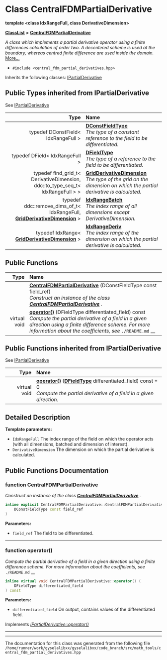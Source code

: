 

# Class CentralFDMPartialDerivative

**template &lt;class IdxRangeFull, class DerivativeDimension&gt;**



[**ClassList**](annotated.md) **>** [**CentralFDMPartialDerivative**](classCentralFDMPartialDerivative.md)



_A class which implements a partial derivative operator using a finite differences calculation of order two. A decentered scheme is used at the boundary, whereas centred finite difference are used inside the domain._ [More...](#detailed-description)

* `#include <central_fdm_partial_derivatives.hpp>`



Inherits the following classes: [IPartialDerivative](classIPartialDerivative.md)
















## Public Types inherited from IPartialDerivative

See [IPartialDerivative](classIPartialDerivative.md)

| Type | Name |
| ---: | :--- |
| typedef DConstField&lt; IdxRangeFull &gt; | [**DConstFieldType**](classIPartialDerivative.md#typedef-dconstfieldtype)  <br>_The type of a constant reference to the field to be differentiated._  |
| typedef DField&lt; IdxRangeFull &gt; | [**DFieldType**](classIPartialDerivative.md#typedef-dfieldtype)  <br>_The type of a reference to the field to be differentiated._  |
| typedef find\_grid\_t&lt; DerivativeDimension, ddc::to\_type\_seq\_t&lt; IdxRangeFull &gt; &gt; | [**GridDerivativeDimension**](classIPartialDerivative.md#typedef-gridderivativedimension)  <br>_The type of the grid on the dimension on which the partial derivative is calculated._  |
| typedef ddc::remove\_dims\_of\_t&lt; IdxRangeFull, [**GridDerivativeDimension**](classIPartialDerivative.md#typedef-gridderivativedimension) &gt; | [**IdxRangeBatch**](classIPartialDerivative.md#typedef-idxrangebatch)  <br>_The index range of all dimensions except DerivativeDimension._  |
| typedef IdxRange&lt; [**GridDerivativeDimension**](classIPartialDerivative.md#typedef-gridderivativedimension) &gt; | [**IdxRangeDeriv**](classIPartialDerivative.md#typedef-idxrangederiv)  <br>_The index range of the dimension on which the partial derivative is calculated._  |






































## Public Functions

| Type | Name |
| ---: | :--- |
|   | [**CentralFDMPartialDerivative**](#function-centralfdmpartialderivative) (DConstFieldType const field\_ref) <br>_Construct an instance of the class_ [_**CentralFDMPartialDerivative**_](classCentralFDMPartialDerivative.md) _._ |
| virtual void | [**operator()**](#function-operator) (DFieldType differentiated\_field) const<br>_Compute the partial derivative of a field in a given direction using a finite difference scheme. For more information about the coefficients, see_ `./README.md` __ |


## Public Functions inherited from IPartialDerivative

See [IPartialDerivative](classIPartialDerivative.md)

| Type | Name |
| ---: | :--- |
| virtual void | [**operator()**](classIPartialDerivative.md#function-operator) ([**DFieldType**](classIPartialDerivative.md#typedef-dfieldtype) differentiated\_field) const = 0<br>_Compute the partial derivative of a field in a given direction._  |






















































## Detailed Description




**Template parameters:**


* `IdxRangeFull` The index range of the field on which the operator acts (with all dimensions, batched and dimension of interest). 
* `DerivativeDimension` The dimension on which the partial derivative is calculated. 




    
## Public Functions Documentation




### function CentralFDMPartialDerivative 

_Construct an instance of the class_ [_**CentralFDMPartialDerivative**_](classCentralFDMPartialDerivative.md) _._
```C++
inline explicit CentralFDMPartialDerivative::CentralFDMPartialDerivative (
    DConstFieldType const field_ref
) 
```





**Parameters:**


* `field_ref` The field to be differentiated. 




        

<hr>



### function operator() 

_Compute the partial derivative of a field in a given direction using a finite difference scheme. For more information about the coefficients, see_ `./README.md` __
```C++
inline virtual void CentralFDMPartialDerivative::operator() (
    DFieldType differentiated_field
) const
```





**Parameters:**


* `differentiated_field` On output, contains values of the differentiated field. 




        
Implements [*IPartialDerivative::operator()*](classIPartialDerivative.md#function-operator)


<hr>

------------------------------
The documentation for this class was generated from the following file `/home/runner/work/gyselalibxx/gyselalibxx/code_branch/src/math_tools/central_fdm_partial_derivatives.hpp`

